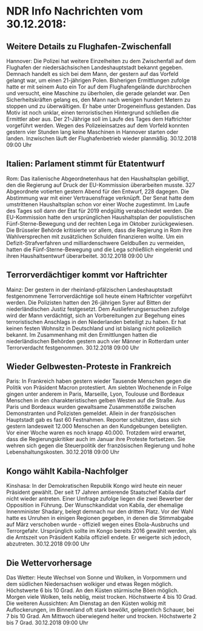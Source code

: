 # NDR Info Nachrichten vom 30.12.2018:


## Weitere Details zu Flughafen-Zwischenfall
Hannover: Die Polizei hat weitere Einzelheiten zu dem Zwischenfall auf dem Flughafen der niedersächsischen Landeshauptstadt bekannt gegeben. Demnach handelt es sich bei dem Mann, der gestern auf das Vorfeld gelangt war, um einen 21-jährigen Polen. Bisherigen Ermittlungen zufolge hatte er mit seinem Auto ein Tor auf dem Flughafengelände durchbrochen und versucht, eine Maschine zu überholen, die gerade gelandet war. Den Sicherheitskräften gelang es, den Mann nach wenigen hundert Metern zu stoppen und zu überwältigen. Er habe unter Drogeneinfluss gestanden. Das Motiv ist noch unklar, einen terroristischen Hintergrund schließen die Ermittler aber aus. Der 21-Jährige soll im Laufe des Tages dem Haftrichter vorgeführt werden. Wegen des Polizeieinsatzes auf dem Vorfeld konnten gestern vier Stunden lang keine Maschinen in Hannover starten oder landen. Inzwischen läuft der Flughafenbetrieb wieder planmäßig. 30.12.2018 09:00 Uhr 

## Italien: Parlament stimmt für Etatentwurf
Rom: Das italienische Abgeordnetenhaus hat den Haushaltsplan gebilligt, den die Regierung auf Druck der EU-Kommission überarbeiten musste. 327 Abgeordnete votierten gestern Abend für den Entwurf, 228 dagegen. Die Abstimmung war mit einer Vertrauensfrage verknüpft. Der Senat hatte dem umstrittenen Haushaltsplan schon vor einer Woche zugestimmt. Im Laufe des Tages soll dann der Etat für 2019 endgültig verabschiedet werden. Die EU-Kommission hatte den ursprünglichen Haushaltsplan der populistischen Fünf-Sterne-Bewegung und der rechten Lega im Oktober zurückgewiesen. Die Brüsseler Behörde kritisierte vor allem, dass die Regierung in Rom ihre Wahlversprechen mit zusätzlichen Schulden finanzieren wollte. Um ein Defizit-Strafverfahren und milliardenschwere Geldbußen zu vermeiden, hatten die Fünf-Sterne-Bewegung und die Lega schließlich eingelenkt und ihren Haushaltsentwurf überarbeitet. 30.12.2018 09:00 Uhr 

## Terrorverdächtiger kommt vor Haftrichter
Mainz: Der gestern in der rheinland-pfälzischen Landeshauptstadt festgenommene Terrorverdächtige soll heute einem Haftrichter vorgeführt werden. Die Polizisten hatten den 26-jährigen Syrer auf Bitten der niederländischen Justiz festgesetzt. Dem Auslieferungsersuchen zufolge wird der Mann verdächtigt, sich an Vorbereitungen zur Begehung eines terroristischen Anschlags in den Niederlanden beteiligt zu haben. Er hat keinen festen Wohnsitz in Deutschland und ist bislang nicht polizeilich bekannt. Im Zusammenhang mit den Ermittlungen hatten die niederländischen Behörden gestern auch vier Männer in Rotterdam unter Terrorverdacht festgenommen. 30.12.2018 09:00 Uhr 

## Wieder Gelbwesten-Proteste in Frankreich
Paris: In Frankreich haben gestern wieder Tausende Menschen gegen die Politik von Präsident Macron protestiert. Am siebten Wochenende in Folge gingen unter anderem in Paris, Marseille, Lyon, Toulouse und Bordeaux Menschen in den charakteristischen gelben Westen auf die Straße. Aus Paris und Bordeaux wurden gewaltsame Zusammenstöße zwischen Demonstranten und Polizisten gemeldet. Allein in der französischen Hauptstadt gab es fast 60 Festnahmen. Reporter schätzten, dass sich gestern landesweit 12.000 Menschen an den Kundgebungen beteiligten. Vor einer Woche waren es noch knapp 40.000. Trotzdem wird erwartet, dass die Regierungskritiker auch im Januar ihre Proteste fortsetzen. Sie wehren sich gegen die Steuerpolitik der französischen Regierung und hohe Lebenshaltungskosten. 30.12.2018 09:00 Uhr 

## Kongo wählt Kabila-Nachfolger
Kinshasa: In der Demokratischen Republik Kongo wird heute ein neuer Präsident gewählt. Der seit 17 Jahren amtierende Staatschef Kabila darf nicht wieder antreten. Einer Umfrage zufolge liegen die zwei Bewerber der Opposition in Führung. Der Wunschkandidat von Kabila, der ehemalige Innenminister Shadary, belegt demnach nur den dritten Platz. Vor der Wahl hatte es Unruhen in einigen Regionen gegeben, in denen die Stimmabgabe auf März verschoben wurde - offiziell wegen eines Ebola-Ausbruchs und Terrorgefahr. Ursprünglich sollte im Kongo bereits 2016 gewählt werden, als die Amtszeit von Präsident Kabila offiziell endete. Er weigerte sich jedoch, abzutreten. 30.12.2018 09:00 Uhr 

## Die Wettervorhersage
Das Wetter: Heute Wechsel von Sonne und Wolken, in Vorpommern und dem südlichen Niedersachsen wolkiger und etwas Regen möglich. Höchstwerte 6 bis 10 Grad. An den Küsten stürmische Böen möglich. Morgen viele Wolken, teils neblig, meist trocken. Höchstwerte 4 bis 10 Grad. Die weiteren Aussichten: Am Dienstag an den Küsten wolkig mit Auflockerungen, im Binnenland oft stark bewölkt, gelegentlich Schauer, bei 7 bis 10 Grad. Am Mittwoch überwiegend heiter und trocken. Höchstwerte 2 bis 7 Grad. 30.12.2018 09:00 Uhr 
